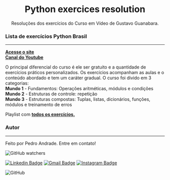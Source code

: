 <h1 align="center">Python exercices resolution</h1>
<p align="center">Resoluções dos exercícios do Curso em Vídeo de Gustavo Guanabara.</p>

### Lista de exercícios Python Brasil
---

<a href="https://wiki.python.org.br/ListaDeExercicios" title="Site"><b>Acesse o site</b></a></br>
<a href="https://www.youtube.com/c/CursoemV%C3%ADdeo/featured" title="Canal"><b>Canal do Youtube</b></a>

O principal diferencial do curso é ele ser gratuito e a quantidade de exercícios práticos personalizados.
Os exercícios acompanham as aulas e o conteúdo abordado e tem um caráter gradual. 
O curso foi divido em 3 categorias:</br>
<b>Mundo 1</b> - Fundamentos: Operações aritméticas, módulos e condições</br>
<b>Mundo 2</b> - Estruturas de controle: repetição</br>
<b>Mundo 3</b> - Estruturas compostas: Tuplas, listas, dicionários, funções, módulos e treinamento de erros</br>

Playlist com <a href="https://www.youtube.com/watch?v=nIHq1MtJaKs&list=PLHz_AreHm4dm6wYOIW20Nyg12TAjmMGT-" title="Exercício"><b>todos os exercícios.</b></a>


### Autor
---

Feito por Pedro Andrade. Entre em contato!

<img alt="GitHub watchers" src="https://img.shields.io/github/watchers/wartrax13/Python-Exercicios-Curso?style=social">

[![Linkedin Badge](https://img.shields.io/badge/Pedro%20Andrade-Linkedin-blue?style=flat-square&logo=Linkedin&logoColor=white&link=https://www.linkedin.com/in/pedro-moises-andrade-dos-santos-0151a7148/)](https://www.linkedin.com/in/pedro-moises-andrade-dos-santos-0151a7148/) 
[![Gmail Badge](https://img.shields.io/badge/-pedro.moisesandrade%40gmail.com-red?style=flat-square&logo=Gmail&logoColor=white&link=mailto:pedro.moisesandrade@gmail.com)](mailto:pedro.moisesandrade@gmail.com)
[![Instagram Badge](https://img.shields.io/badge/-%40pedrotaquig-purple?style=flat-square&labelColor=8a3ab9&logo=instagram&logoColor=white&link=https://www.instagram.com/pedrotaquig/)](https://www.instagram.com/pedrotaquig/)

<img alt="GitHub" src="https://img.shields.io/github/license/wartrax13/Python-Exercicios-Curso">
